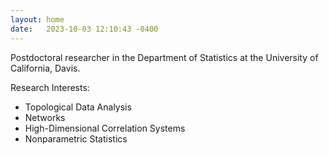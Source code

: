 ```yaml
---
layout: home
date:   2023-10-03 12:10:43 -0400
---
```


Postdoctoral researcher in the Department of Statistics at the University of California, Davis.

Research Interests:
- Topological Data Analysis
- Networks
- High-Dimensional Correlation Systems
- Nonparametric Statistics
